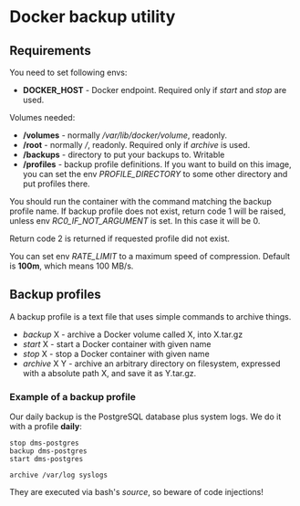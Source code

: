 # Docker backup utility


## Requirements

You need to set following envs:

* **DOCKER_HOST** - Docker endpoint. Required only if _start_ and _stop_ are used.

Volumes needed:

* **/volumes** - normally _/var/lib/docker/volume_, readonly.
* **/root** - normally _/_, readonly. Required only if _archive_ is used.
* **/backups** - directory to put your backups to. Writable
* **/profiles** - backup profile definitions. If you want to build
  on this image, you can set the env _PROFILE_DIRECTORY_ to some other directory
  and put profiles there.

You should run the container with the command matching the backup profile name.
If backup profile does not exist, return code 1 will be raised,
unless env _RC0_IF_NOT_ARGUMENT_ is set. In this case it will be 0.

Return code 2 is returned if requested profile did not exist.

You can set env _RATE_LIMIT_ to a maximum speed of compression. Default is **100m**,
which means 100 MB/s.

## Backup profiles

A backup profile is a text file that uses simple commands to archive things.

* _backup_ X - archive a Docker volume called X, into X.tar.gz
* _start_ X - start a Docker container with given name
* _stop_ X - stop a Docker container with given name
* _archive_ X Y - archive an arbitrary directory on filesystem, expressed
  with a absolute path X, and save it as Y.tar.gz.

### Example of a backup profile

Our daily backup is the PostgreSQL database plus system logs. We do it
with a profile **daily**:

```
stop dms-postgres
backup dms-postgres
start dms-postgres

archive /var/log syslogs
```

They are executed via bash's _source_, so beware of code injections!
